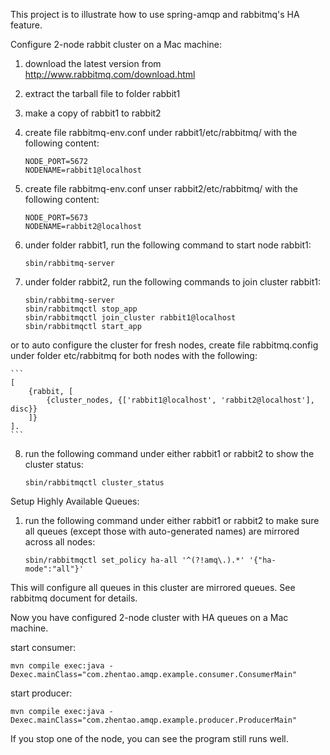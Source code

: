 This project is to illustrate how to use spring-amqp and rabbitmq's HA feature.
	
Configure 2-node rabbit cluster on a Mac machine:

1. download the latest version from http://www.rabbitmq.com/download.html
2. extract the tarball file to folder rabbit1
3. make a copy of rabbit1 to rabbit2
4. create file rabbitmq-env.conf under rabbit1/etc/rabbitmq/ with the following content:

	```
	NODE_PORT=5672
	NODENAME=rabbit1@localhost
	```
5. create file rabbitmq-env.conf unser rabbit2/etc/rabbitmq/ with the following content:

	```
	NODE_PORT=5673
	NODENAME=rabbit2@localhost
	```
6. under folder rabbit1, run the following command to start node rabbit1:

	```
	sbin/rabbitmq-server
	```
7. under folder rabbit2, run the following commands to join cluster rabbit1:

	```
	sbin/rabbitmq-server
	sbin/rabbitmqctl stop_app
	sbin/rabbitmqctl join_cluster rabbit1@localhost
	sbin/rabbitmqctl start_app
	```
 or to auto configure the cluster for fresh nodes, create file rabbitmq.config under folder etc/rabbitmq for both nodes with the following:
 
 	```
 	[
	    {rabbit, [
	        {cluster_nodes, {['rabbit1@localhost', 'rabbit2@localhost'], disc}}
	    ]}
	].
 	```
8. run the following command under either rabbit1 or rabbit2 to show the cluster status:

	```
	sbin/rabbitmqctl cluster_status
	```
	
Setup Highly Available Queues:

1. run the following command under either rabbit1 or rabbit2 to make sure all queues (except those with auto-generated names) are mirrored across all nodes:

	```
	sbin/rabbitmqctl set_policy ha-all '^(?!amq\.).*' '{"ha-mode":"all"}'
	```
	
This will configure all queues in this cluster are mirrored queues.  See rabbitmq document for details.

Now you have configured 2-node cluster with HA queues on a Mac machine.

start consumer:

	mvn compile exec:java -Dexec.mainClass="com.zhentao.amqp.example.consumer.ConsumerMain"
	
start producer:

	mvn compile exec:java -Dexec.mainClass="com.zhentao.amqp.example.producer.ProducerMain"
	
If you stop one of the node, you can see the program still runs well.
